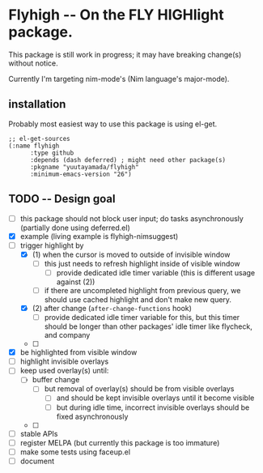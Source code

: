 # Flyhigh -- On the FLY HIGHlight package.

This package is still work in progress; it may have breaking change(s)
without notice.

Currently I'm targeting nim-mode's (Nim language's major-mode).

## installation

Probably most easiest way to use this package is using el-get.

``` elisp
;; el-get-sources
(:name flyhigh
      :type github
      :depends (dash deferred) ; might need other package(s)
      :pkgname "yuutayamada/flyhigh"
      :minimum-emacs-version "26")
```
## TODO -- Design goal

- [ ] this package should not block user input; do tasks asynchronously
      (partially done using deferred.el)
- [X] example (living example is flyhigh-nimsuggest)
- [ ] trigger highlight by
  - [X] (1) when the cursor is moved to outside of invisible window
    - [ ] this just needs to refresh highlight inside of visible
          window
       - [ ] provide dedicated idle timer variable (this is
             different usage against (2))
    - [ ] if there are uncompleted highlight from previous query,
          we should use cached highlight and don't make new query.
  - [X] (2) after change (`after-change-functions` hook)
    - [ ] provide dedicated idle timer variable for this, but this
          timer should be longer than other packages' idle timer like
          flycheck, and company
  - [ ]
- [X] be highlighted from visible window
- [ ] highlight invisible overlays
- [ ] keep used overlay(s) until:
  - [ ] buffer change
    - [ ] but removal of overlay(s) should be from visible overlays
      - [ ] and should be kept invisible overlays until it become visible
      - [ ] but during idle time, incorrect invisible overlays should
            be fixed asynchronously
  - [ ]
- [ ] stable APIs
- [ ] register MELPA (but currently this package is too immature)
- [ ] make some tests using faceup.el
- [ ] document
